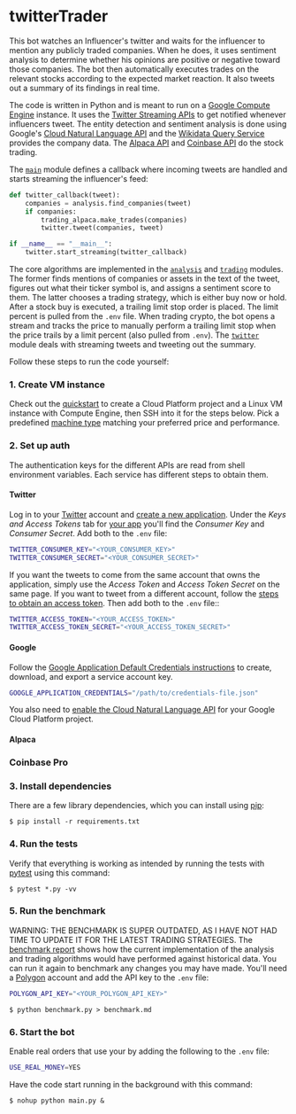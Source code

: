 # twitterTrader

This bot watches an Influencer's twitter and waits for the influencer to mention
any publicly traded companies. When he does, it
uses sentiment analysis to determine whether his opinions are positive or
negative toward those companies. The bot then automatically executes trades on
the relevant stocks according to the expected market reaction. It also tweets
out a summary of its findings in real time.


The code is written in Python and is meant to run on a
[Google Compute Engine](https://cloud.google.com/compute/) instance. It uses the
[Twitter Streaming APIs](https://dev.twitter.com/streaming/overview) to get
notified whenever influencers tweet. The entity detection and sentiment analysis is
done using Google's
[Cloud Natural Language API](https://cloud.google.com/natural-language/) and the
[Wikidata Query Service](https://query.wikidata.org/) provides the company data.
The [Alpaca API](https://alpaca.markets/) and [Coinbase API](https://docs.pro.coinbase.com/) do the stock trading.

The [`main`](main.py) module defines a callback where incoming tweets are
handled and starts streaming the influencer's feed:

```python
def twitter_callback(tweet):
    companies = analysis.find_companies(tweet)
    if companies:
        trading_alpaca.make_trades(companies)
        twitter.tweet(companies, tweet)

if __name__ == "__main__":
    twitter.start_streaming(twitter_callback)
```

The core algorithms are implemented in the [`analysis`](analysis.py) and [`trading`](trading_alpaca.py) modules. The former finds mentions of companies or assets in the text of the tweet, figures out what their ticker symbol is, and assigns a sentiment score to them. The latter chooses a trading strategy, which is either buy now or hold. After a stock buy is executed, a trailing limit stop order is placed. The limit percent is pulled from the `.env` file. When trading crypto, the bot opens a stream and tracks the price to manually perform a trailing limit stop when the price trails by a limit percent (also pulled from `.env`).  The [`twitter`](twitter.py) module deals with streaming tweets and tweeting out the summary.

Follow these steps to run the code yourself:

### 1. Create VM instance

Check out the [quickstart](https://cloud.google.com/compute/docs/quickstart-linux)
to create a Cloud Platform project and a Linux VM instance with Compute Engine,
then SSH into it for the steps below. Pick a predefined
[machine type](https://cloud.google.com/compute/docs/machine-types) matching
your preferred price and performance.


### 2. Set up auth

The authentication keys for the different APIs are read from shell environment
variables. Each service has different steps to obtain them.

#### Twitter

Log in to your [Twitter](https://twitter.com/) account and
[create a new application](https://apps.twitter.com/app/new). Under the *Keys
and Access Tokens* tab for [your app](https://apps.twitter.com/) you'll find
the *Consumer Key* and *Consumer Secret*. Add both to the `.env` file:

```bash
TWITTER_CONSUMER_KEY="<YOUR_CONSUMER_KEY>"
TWITTER_CONSUMER_SECRET="<YOUR_CONSUMER_SECRET>"
```

If you want the tweets to come from the same account that owns the application,
simply use the *Access Token* and *Access Token Secret* on the same page. If
you want to tweet from a different account, follow the
[steps to obtain an access token](https://dev.twitter.com/oauth/overview). Then
add both to the `.env` file::

```bash
TWITTER_ACCESS_TOKEN="<YOUR_ACCESS_TOKEN>"
TWITTER_ACCESS_TOKEN_SECRET="<YOUR_ACCESS_TOKEN_SECRET>"
```

#### Google

Follow the
[Google Application Default Credentials instructions](https://developers.google.com/identity/protocols/application-default-credentials#howtheywork)
to create, download, and export a service account key.

```bash
GOOGLE_APPLICATION_CREDENTIALS="/path/to/credentials-file.json"
```

You also need to [enable the Cloud Natural Language API](https://cloud.google.com/natural-language/docs/getting-started#set_up_your_project)
for your Google Cloud Platform project.

#### Alpaca

### Coinbase Pro

### 3. Install dependencies

There are a few library dependencies, which you can install using
[pip](https://pip.pypa.io/en/stable/quickstart/):

```shell
$ pip install -r requirements.txt
```

### 4. Run the tests

Verify that everything is working as intended by running the tests with
[pytest](https://doc.pytest.org/en/latest/getting-started.html) using this
command:

```shell
$ pytest *.py -vv
```

### 5. Run the benchmark

WARNING: THE BENCHMARK IS SUPER OUTDATED, AS I HAVE NOT HAD TIME TO UPDATE IT FOR THE LATEST TRADING STRATEGIES.
The [benchmark report](benchmark.md) shows how the current implementation of the
analysis and trading algorithms would have performed against historical data.
You can run it again to benchmark any changes you may have made. You'll need a [Polygon](https://polygon.io) account and add the API key to the `.env` file:
```bash
POLYGON_API_KEY="<YOUR_POLYGON_API_KEY>"
```

```shell
$ python benchmark.py > benchmark.md
```

### 6. Start the bot

Enable real orders that use your by adding the following to the `.env` file:

```bash
USE_REAL_MONEY=YES
```

Have the code start running in the background with this command:

```shell
$ nohup python main.py &
```
